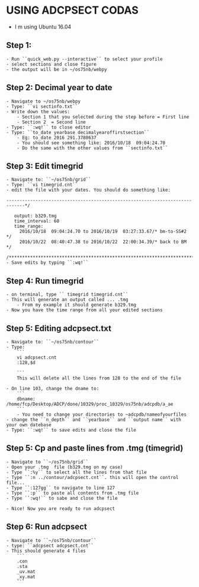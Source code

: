 # USING ADCPSECT  CODAS 
- I m using Ubuntu 16.04

## Step 1:
    - Run ``quick_web.py --interactive`` to select your profile
    - select sections and close figure
    - the output will be in ~/os75nb/webpy

## Step 2: Decimal year to date
    - Navigate to ~/os75nb/webpy
    - Type: ``vi sectinfo.txt``
    - Write down the values:
        - Section 1 that you selected during the step before = First line
        - Section 2  = Second line
    - Type: ``:wq!`` to close editor
    - Type: ``to_date yearbase decimalyearoffirstsection``
        - Eg: to_date 2016 291.3780637
        - You should see something like: 2016/10/18  09:04:24.70
        - Do the same with the other values from ``sectinfo.txt``

## Step 3: Edit timegrid
    - Navigate to: ``~/os75nb/grid``
    - Type: ``vi timegrid.cnt``
    - edit the file with your dates. You should do something like:
    
    -----------------------------------------------------------------------------*/
     
       output: b329.tmg
       time_interval: 60
       time_range:
         2016/10/18  09:04:24.70 to 2016/10/19  03:27:33.67/* bm-to-SS#2 */
         2016/10/22  08:40:47.38 to 2016/10/22  22:00:34.39/* back to BM */
     
    /*****************************************************************************/     
    - Save edits by typing ``:wq!``


## Step 4: Run timegrid
    - on terminal, type `` timegrid timegrid.cnt``
    - This will generate an output called ... .tmg
        - From my example it should generate b329.tmg
    - Now you have the time range from all your edited sections


## Step 5: Editing adcpsect.txt
    - Navigate to: ``~/os75nb/contour``
    - Type:
        ```
        vi adcpsect.cnt
        :128,$d    
        
        ```
        This will delete all the lines from 128 to the end of the file
        
    - On line 103, change the dname to:
        ```
        dbname: /home/fcp/Desktop/ADCP/done/10329/proc_10329/os75nb/adcpdb/a_ae
        ```
        - You need to change your directories to ~adcpdb/nameofyourfiles
    - change the ``n_depth`` and ``yearbase`` and ``output name`` with your own datebase
    - Type: ``:wq!`` to save edits and close the file

## Step 5: Cp and paste lines from .tmg (timegrid)
    - Navigate to ``~/os75nb/grid``
    - Open your .tmg  file (b329.tmg on my case)
    - Type ``:%y`` to select all the lines from that file
    - Type ``:n ../contour/adcpsect.cnt``. this will open the control file...
    - Type ``:127gg`` to navigate to line 127
    - Type ``:p`` to paste all contents from .tmg file
    - Type ``:wq!`` to sabe and close the file

    - Nice! Now you are ready to run adcpsect

    

## Step 6: Run adcpsect
    - Navigate to ``~/os75nb/contour``
    - type: ``adcpsect adcpsect.cnt`` 
    - This should generate 4 files
        ```
        .con
        .sta
        _uv.mat
        _xy.mat
        ```







